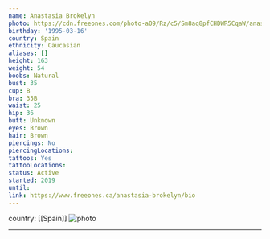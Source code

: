 ```yaml
---
name: Anastasia Brokelyn
photo: https://cdn.freeones.com/photo-a09/Rz/c5/Sm8aq8pfCHDWR5CqaW/anastasia-brokelyn-avatar-1_teaser.jpg
birthday: '1995-03-16'
country: Spain
ethnicity: Caucasian
aliases: []
height: 163
weight: 54
boobs: Natural
bust: 35
cup: B
bra: 35B
waist: 25
hip: 36
butt: Unknown
eyes: Brown
hair: Brown
piercings: No
piercingLocations:
tattoos: Yes
tattooLocations:
status: Active
started: 2019
until:
link: https://www.freeones.ca/anastasia-brokelyn/bio
---
```

country: [[Spain]]
![photo](https://cdn.freeones.com/photo-a09/Rz/c5/Sm8aq8pfCHDWR5CqaW/anastasia-brokelyn-avatar-1_teaser.jpg)
***

